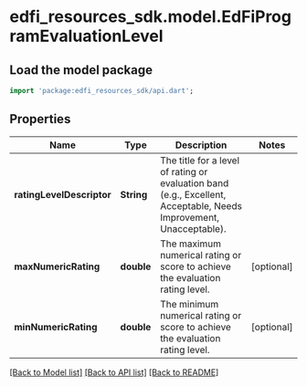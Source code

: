 # edfi_resources_sdk.model.EdFiProgramEvaluationLevel

## Load the model package
```dart
import 'package:edfi_resources_sdk/api.dart';
```

## Properties
Name | Type | Description | Notes
------------ | ------------- | ------------- | -------------
**ratingLevelDescriptor** | **String** | The title for a level of rating or evaluation band (e.g., Excellent, Acceptable, Needs Improvement, Unacceptable). | 
**maxNumericRating** | **double** | The maximum numerical rating or score to achieve the evaluation rating level. | [optional] 
**minNumericRating** | **double** | The minimum numerical rating or score to achieve the evaluation rating level. | [optional] 

[[Back to Model list]](../README.md#documentation-for-models) [[Back to API list]](../README.md#documentation-for-api-endpoints) [[Back to README]](../README.md)


